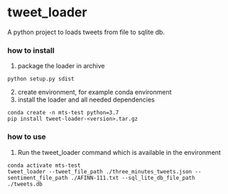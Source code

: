 # tweet_loader

A python project to loads tweets from file to sqlite db.

### how to install
1. package the loader in archive
```
python setup.py sdist
```
2. create environment, for example conda environment
3. install the loader and all needed dependencies
```
conda create -n mts-test python=3.7
pip install tweet-loader-<version>.tar.gz
```

### how to use
1. Run the tweet_loader command which is available in the environment
```
conda activate mts-test
tweet_loader --tweet_file_path ./three_minutes_tweets.json --sentiment_file_path ./AFINN-111.txt --sql_lite_db_file_path ./tweets.db
```
